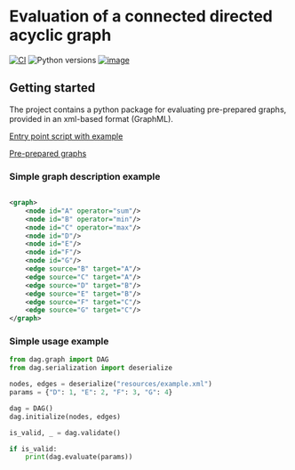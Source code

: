 # Evaluation of a connected directed acyclic graph

[![CI](https://github.com/aliaksandrsauras/dag/actions/workflows/ci.yml/badge.svg)](https://github.com/aliaksandrsauras/dag/actions)
![Python versions](https://img.shields.io/badge/python-3.11%20|%203.12%20|%203.13-blue)
[![image](https://img.shields.io/pypi/l/ruff.svg)](https://github.com/astral-sh/ruff/blob/main/LICENSE)

## Getting started

The project contains a python package for evaluating pre-prepared graphs, provided in an xml-based format (GraphML).

[Entry point script with example](tests/run_dag_evaluation.py)

[Pre-prepared graphs](resources)

### Simple graph description example

```xml

<graph>
    <node id="A" operator="sum"/>
    <node id="B" operator="min"/>
    <node id="C" operator="max"/>
    <node id="D"/>
    <node id="E"/>
    <node id="F"/>
    <node id="G"/>
    <edge source="B" target="A"/>
    <edge source="C" target="A"/>
    <edge source="D" target="B"/>
    <edge source="E" target="B"/>
    <edge source="F" target="C"/>
    <edge source="G" target="C"/>
</graph>
```

### Simple usage example

```python
from dag.graph import DAG
from dag.serialization import deserialize

nodes, edges = deserialize("resources/example.xml")
params = {"D": 1, "E": 2, "F": 3, "G": 4}

dag = DAG()
dag.initialize(nodes, edges)

is_valid, _ = dag.validate()

if is_valid:
    print(dag.evaluate(params))
```
